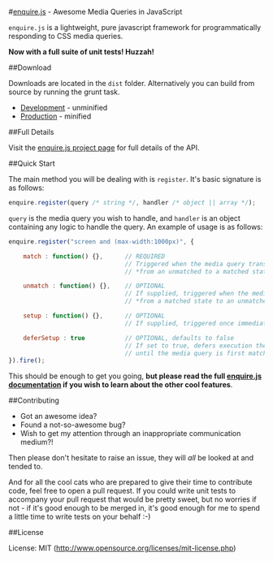 #[enquire.js](http://wickynilliams.github.com/enquire.js/) - Awesome Media Queries in JavaScript

`enquire.js` is a lightweight, pure javascript framework for programmatically responding to CSS media queries. 

**Now with a full suite of unit tests! Huzzah!**

##Download

Downloads are located in the `dist` folder. Alternatively you can build from source by running the grunt task.
 
 * [Development](https://github.com/WickyNilliams/enquire.js/raw/master/dist/enquire.js) - unminified
 * [Production](https://github.com/WickyNilliams/enquire.js/raw/master/dist/enquire.min.js) - minified


##Full Details

Visit the [enquire.js project page](http://wickynilliams.github.com/enquire.js/) for full details of the API.

##Quick Start

The main method you will be dealing with is `register`. It's basic signature is as follows:

```javascript
enquire.register(query /* string */, handler /* object || array */);
```

`query` is the media query  you wish to handle, and `handler` is an object containing any logic to handle the query. An example of usage is as follows:

```javascript
enquire.register("screen and (max-width:1000px)", {

    match : function() {},      // REQUIRED
                                // Triggered when the media query transitions 
                                // *from an unmatched to a matched state*

    unmatch : function() {},    // OPTIONAL
                                // If supplied, triggered when the media query transitions 
                                // *from a matched state to an unmatched state*.

    setup : function() {},      // OPTIONAL
                                // If supplied, triggered once immediately upon registration of the handler

    deferSetup : true           // OPTIONAL, defaults to false
                                // If set to true, defers execution the setup function 
                                // until the media query is first matched. still triggered just once
}).fire();
```

This should be enough to get you going, **but please read the full [enquire.js documentation](http://wickynilliams.github.com/enquire.js/) if you wish to learn about the other cool features**.

##Contributing

* Got an awesome idea? 
* Found a not-so-awesome bug? 
* Wish to get my attention through an inappropriate communication medium?!

Then please don't hesitate to raise an issue, they will *all* be looked at and tended to.

And for all the cool cats who are prepared to give their time to contribute code, feel free to open a pull request. If you could write unit tests to accompany your pull request that would be pretty sweet, but no worries if not - if it's good enough to be merged in, it's good enough for me to spend a little time to write tests on your behalf :-)

##License

License: MIT (http://www.opensource.org/licenses/mit-license.php)


